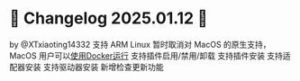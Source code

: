 # 🌈 Changelog 2025.01.12 🌈

by @XTxiaoting14332
支持 ARM Linux
暂时取消对 MacOS 的原生支持，MacOS 用户可以[使用Docker运行](https://github.com/NonebotGUI/nonebot-webui-docker)
支持插件启用/禁用/卸载
支持插件安装
支持适配器安装
支持驱动器安装
新增检查更新功能